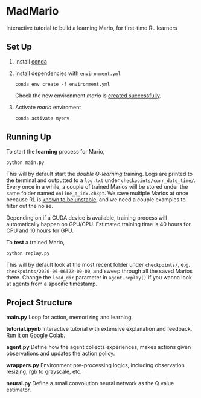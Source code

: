 
# MadMario
Interactive tutorial to build a learning Mario, for first-time RL learners

## Set Up
1. Install [conda](https://www.anaconda.com/products/individual)
2. Install dependencies with `environment.yml`
    ```
    conda env create -f environment.yml
    ```
    Check the new environment *mario* is [created successfully](https://docs.conda.io/projects/conda/en/latest/user-guide/tasks/manage-environments.html#creating-an-environment-from-an-environment-yml-file).

3. Activate *mario* enviroment
    ```
    conda activate myenv
    ```

## Running Up
To start the **learning** process for Mario, 
```
python main.py
```
This will by default start the *double Q-learning* training. Logs are printed to the terminal and outputted to a `log.txt` under `checkpoints/curr_date_time/`. Every once in a while, a couple of trained Marios will be stored under the same folder named `online_q_idx.chkpt`. We save multiple Marios at once because RL is [known to be unstable](alexirpan.com/2018/02/14/rl-hard.html), and we need a couple examples to filter out the noise. 

Depending on if a CUDA device is available, training process will automatically happen on GPU/CPU. Estimated training time is 40 hours for CPU and 10 hours for GPU. 

To **test** a trained Mario, 
```
python replay.py
```
This will by default look at the most recent  folder under `checkpoints/`, e.g. `checkpoints/2020-06-06T22-00-00`, and sweep through all the saved Marios there. Change the `load_dir` parameter in `agent.replay()` if you wanna look at agents from a specific timestamp. 


## Project Structure
**main.py**
Loop for action, memorizing and learning.

**tutorial.ipynb**
Interactive tutorial with extensive explanation and feedback. Run it on [Google Colab](https://colab.research.google.com/notebooks/intro.ipynb#recent=true).  

**agent.py**
Define how the agent collects experiences, makes actions given observations and updates the action policy.

**wrappers.py**
Environment pre-processing logics, including observation resizing, rgb to grayscale, etc.

**neural.py**
Define a small convolution neural network as the Q value estimator.


